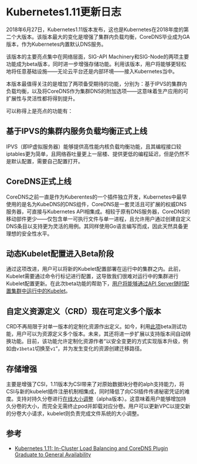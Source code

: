 # Kubernetes1.11更新日志

2018年6月27日，Kubernetes1.11版本发布，这也是Kubernetes在2018年度的第二个大版本。该版本最大的变化是增强了集群内负载均衡，CoreDNS毕业成为GA版本，作为Kubernetes内置默认DNS服务。

该版本的主要亮点集中在网络层面，SIG-API Machinery和SIG-Node的两项主要功能成为beta版本，同时进一步增强存储功能。利用该版本，用户将能够更轻松地将任意基础设施——无论云平台还是内部环境——接入Kubernetes当中。

本版本最值得关注的是增加了两项备受期待的功能，分别为：基于IPVS的集群内负载均衡，以及将CoreDNS作为集群DNS的附加选项——这意味着生产应用的可扩展性与灵活性都将得到提升。

可以称得上是亮点的功能有：

## 基于IPVS的集群内服务负载均衡正式上线

IPVS（即IP虚拟服务器）能够提供高性能内核负载均衡功能，且其编程接口较iptables更为简单，且网络吞吐量更上一层楼、提供更低的编程延迟，但是仍然不是默认配置，需要自己配置打开。

## CoreDNS正式上线

CoreDNS之前一直是作为Kuberentes的一个插件独立开发，Kubernetes中最早使用的是名为KubeDNS的DNS组件，CoreDNS是一套灵活且可扩展的权威DNS服务器，可直接与Kubernetes API相集成。相较于原有DNS服务器，CoreDNS的移动部件更少——仅包含单一可执行文件与单一进程，且允许用户通过创建自定义DNS条目以支持更为灵活的用例。其同样使用Go语言编写而成，因此天然具备更理想的安全性水平。

## 动态Kubelet配置进入Beta阶段

通过这项改进，用户可以将新的Kubelet配置部署在运行中的集群之内。此前，Kubelet需要通过命令行标记进行配置，这导致我们很难对运行中的集群进行Kubelet配置更新。在此次beta功能的帮助下，[用户将能够通过API Server随时配置集群中运行中的Kubelet](https://kubernetes.io/docs/tasks/administer-cluster/reconfigure-kubelet/)。  

## 自定义资源定义（CRD）现在可定义多个版本

CRD不再局限于对单一版本的定制化资源作出定义。如今，利用[此项](https://github.com/kubernetes/features/issues/544)beta测试功能，用户可以为资源定义多个版本。未来，其还将进一步扩展以支持版本间自动转换功能。目前，该功能允许定制化资源作者“以安全变更的方式实现版本升级，例如由`v1beta1`切换至`v1`“，并为发生变化的资源创建迁移路径。

## 存储增强

主要是增强了CSI，1.11版本为CSI带来了对原始数据块分卷的alph支持能力，将CSI与新的kubelet插件注册机制相集成，同时降低了向CSI插件传递秘密凭证的难度。支持对持久分卷进行[在线大小调整](https://github.com/kubernetes/features/issues/284)（alpha版本）。这意味着用户能够增加持久分卷的大小，而完全无需终止pod并卸载对应分卷。用户可以更新VPC以提交新的分卷大小请求，kubelet则负责完成文件系统的大小调整。 

## 参考

- [Kubernetes 1.11: In-Cluster Load Balancing and CoreDNS Plugin Graduate to General Availability](https://kubernetes.io/blog/2018/06/27/kubernetes-1.11-release-announcement/)
